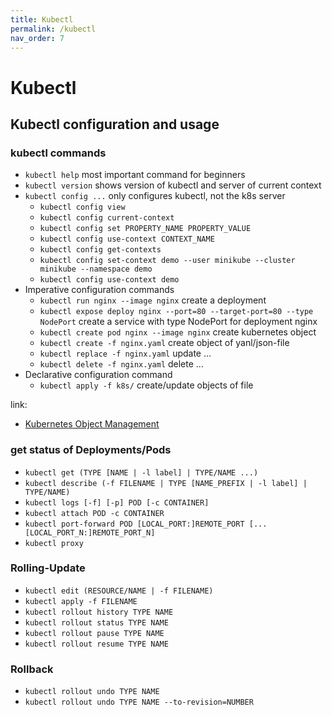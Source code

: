 ```yaml
---
title: Kubectl
permalink: /kubectl
nav_order: 7
---
```


# Kubectl


## Kubectl configuration and usage

### kubectl commands
- `kubectl help` most important command for beginners
- `kubectl version` shows version of kubectl and server of current context
- `kubectl config ...` only configures kubectl, not the k8s server
  - `kubectl config view`
  - `kubectl config current-context`
  - `kubectl config set PROPERTY_NAME PROPERTY_VALUE`
  - `kubectl config use-context CONTEXT_NAME`
  - `kubectl config get-contexts`
  - `kubectl config set-context demo --user minikube --cluster minikube --namespace demo`
  - `kubectl config use-context demo`
- Imperative configuration commands
  - `kubectl run nginx --image nginx` create a deployment
  - `kubectl expose deploy nginx --port=80 --target-port=80 --type NodePort` create a service with type NodePort for deployment nginx
  - `kubectl create pod nginx --image nginx` create kubernetes object
  - `kubectl create -f nginx.yaml` create object of yanl/json-file
  - `kubectl replace -f nginx.yaml` update ...
  - `kubectl delete -f nginx.yaml` delete ...
- Declarative configuration command
  - `kubectl apply -f k8s/` create/update objects of file

link:

- [Kubernetes Object Management](https://kubernetes.io/docs/concepts/overview/object-management-kubectl/overview/)

### get status of Deployments/Pods

- `kubectl get (TYPE [NAME | -l label] | TYPE/NAME ...)`
- `kubectl describe (-f FILENAME | TYPE [NAME_PREFIX | -l label] | TYPE/NAME)`
- `kubectl logs [-f] [-p] POD [-c CONTAINER]`
- `kubectl attach POD -c CONTAINER`
- `kubectl port-forward POD [LOCAL_PORT:]REMOTE_PORT [...[LOCAL_PORT_N:]REMOTE_PORT_N]`
- `kubectl proxy`

### Rolling-Update

- `kubectl edit (RESOURCE/NAME | -f FILENAME)`
- `kubectl apply -f FILENAME`
- `kubectl rollout history TYPE NAME`
- `kubectl rollout status TYPE NAME`
- `kubectl rollout pause TYPE NAME`
- `kubectl rollout resume TYPE NAME`

### Rollback

- `kubectl rollout undo TYPE NAME`
- `kubectl rollout undo TYPE NAME --to-revision=NUMBER`
